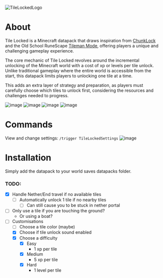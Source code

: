 ![TileLockedLogo](https://github.com/RedSparr0w/Tile-Locked/assets/7288322/cdb52453-e006-4b19-ad17-eb17c4cfcd25)

# About
Tile Locked is a Minecraft datapack that draws inspiration from [ChunkLock](https://modrinth.com/datapack/chunklock) and the Old School RuneScape [Tileman Mode](https://runelite.net/plugin-hub/show/tilemanmode), offering players a unique and challenging gameplay experience.

The core mechanic of Tile Locked revolves around the incremental unlocking of the Minecraft world with a cost of xp or levels per tile unlock. Unlike traditional gameplay where the entire world is accessible from the start, this datapack limits players to unlocking one tile at a time.

This adds an extra layer of strategy and preparation, as players must carefully choose which tiles to unlock first, considering the resources and challenges needed to progress.

![image](https://github.com/RedSparr0w/Tile-Locked/assets/7288322/27338676-1005-4c84-8024-15ed7218d5ee)
![image](https://github.com/RedSparr0w/Tile-Locked/assets/7288322/2b32a473-a983-40a5-95c1-1d7f9a64a087)
![image](https://github.com/RedSparr0w/Tile-Locked/assets/7288322/67cbab2b-9378-400c-afc2-909372377057)
![image](https://github.com/RedSparr0w/Tile-Locked/assets/7288322/f7d17922-c7aa-4b04-bf53-9e26d070a32f)

# Commands
View and change settings:
`/trigger TileLockedSettings`
![image](https://github.com/RedSparr0w/Tile-Locked/assets/7288322/5464e59b-2863-4f65-95ef-d5e10949dd09)

# Installation
Simply add the datapack to your world saves datapacks folder.

### TODO:

- [X] Handle Nether/End travel if no available tiles
    - [ ] Automatically unlock 1 tile if no nearby tiles
        - [ ] Can still cause you to be stuck in nether portal
- [ ] Only use a tile if you are touching the ground?
    - Or using a boat?
- [ ] Customisations
    - [ ] Choose a tile color (maybe)
    - [X] Choose if tile unlock sound enabled
    - [X] Choose a difficulty
        - [X] Easy
            - 1 xp per tile
        - [X] Medium
            - 5 xp per tile
        - [X] Hard
            - 1 level per tile
